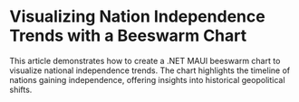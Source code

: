 # Visualizing Nation Independence Trends with a Beeswarm Chart
This article demonstrates how to create a .NET MAUI beeswarm chart to visualize national independence trends. The chart highlights the timeline of nations gaining independence, offering insights into historical geopolitical shifts.
